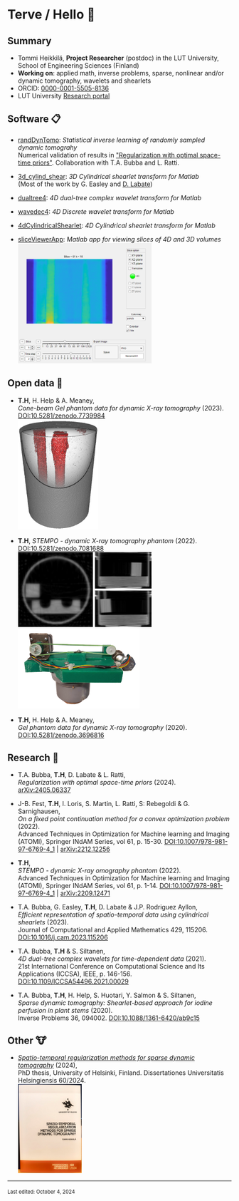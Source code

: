# Terve / Hello :wave:

## Summary

- Tommi Heikkilä, **Project Researcher** (postdoc) in the LUT University, School of Engineering Sciences (Finland)
- **Working on**: applied math, inverse problems, sparse, nonlinear and/or dynamic tomography, wavelets and shearlets
- ORCID: [0000-0001-5505-8136](https://orcid.org/0000-0001-5505-8136)
- LUT University [Research portal](https://research.lut.fi/converis/portal/detail/Person/23714598)

## Software :clipboard:

- [randDynTomo](https://github.com/tommheik/randDynTomo): *Statistical inverse learning of randomly sampled dynamic tomograhy*  
Numerical validation of results in ["Regularization with optimal space-time priors"](#randDynTomo).
Collaboration with T.A. Bubba and L. Ratti.

- [3d_cylind_shear](https://github.com/tommheik/3d_cylind_shear): *3D Cylindrical shearlet transform for Matlab*  
(Most of the work by G. Easley and [D. Labate](https://www.math.uh.edu/~dlabate/index.html))

- [dualtree4](https://github.com/tommheik/dualtree4): *4D dual-tree complex wavelet transform for Matlab*

- [wavedec4](https://github.com/tommheik/wavedec4): *4D Discrete wavelet transform for Matlab*

- [4dCylindricalShearlet](https://github.com/tommheik/4dCylindricalShearlet): *4D Cylindrical shearlet transform for Matlab*

- [sliceViewerApp](https://github.com/tommheik/sliceViewerApp): *Matlab app for viewing slices of 4D and 3D volumes*  
  [<img src="images/appScreenshot.png" width="300">](./images/appScreenshot.png)

## Open data :open_file_folder:

- **T.H**, H. Help & A. Meaney,  
    *Cone-beam Gel phantom data for dynamic X-ray tomography* (2023). [DOI:10.5281/zenodo.7739984](https://doi.org/10.5281/zenodo.7739984)  
    [<img src="images/gel.png" width="180" alt="3D reconstruction of the Gel phantom">](./images/gel.png) 

- **T.H**, 
    *STEMPO - dynamic X-ray tomography phantom* (2022). [DOI:10.5281/zenodo.7081688](https://doi.org/10.5281/zenodo.7081688)  
    [<img src="images/STEMPO_4DCWT.gif" width="300" alt="Animated recon">](./images/STEMPO_4DCWT.gif) [<img src="images/stempo_transparent.png" height="180" alt="STEMPO device">](./images/stempo_transparent.png) 

- **T.H**, H. Help & A. Meaney,  
    *Gel phantom data for dynamic X-ray tomography* (2020). [DOI:10.5281/zenodo.3696816](https://doi.org/10.5281/zenodo.3696816)

## Research :scroll:

- T.A. Bubba, **T.H**, D. Labate & L. Ratti,  
    <a name="randDynTomo"></a>*Regularization with optimal space-time priors* (2024).  
    [arXiv:2405.06337](https://arxiv.org/abs/2405.06337)

- J-B. Fest, **T.H**, I. Loris, S. Martin, L. Ratti, S: Rebegoldi & G. Sarnighausen,  
    *On a fixed point continuation method for a convex optimization problem* (2022).  
    Advanced Techniques in Optimization for Machine learning and Imaging (ATOMI), Springer INdAM Series, vol 61, p. 15-30. [DOI:10.1007/978-981-97-6769-4_1](doi.org/10.1007/978-981-97-6769-4_2) | [arXiv:2212.12256](https://arxiv.org/abs/2212.12256)

- **T.H**,  
    *STEMPO - dynamic X-ray omography phantom* (2022).  
    Advanced Techniques in Optimization for Machine learning and Imaging (ATOMI), Springer INdAM Series, vol 61, p. 1-14. [DOI:10.1007/978-981-97-6769-4_1](doi.org/10.1007/978-981-97-6769-4_1) | [arXiv:2209.12471](https://arxiv.org/abs/2209.12471)

- T.A. Bubba, G. Easley, **T.H**, D. Labate & J.P. Rodriguez Ayllon,  
    *Efficient representation of spatio-temporal data using cylindrical shearlets* (2023).  
    Journal of Computational and Applied Mathematics 429, 115206. [DOI:10.1016/j.cam.2023.115206](https://doi.org/10.1016/j.cam.2023.115206)

- T.A. Bubba, **T.H** & S. Siltanen,  
    *4D dual-tree complex wavelets for time-dependent data* (2021).  
    21st International Conference on Computational Science and Its Applications (ICCSA), IEEE, p. 146-156. [DOI:10.1109/ICCSA54496.2021.00029](https://doi.org/10.1109/ICCSA54496.2021.00029)

- T.A. Bubba, **T.H**, H. Help, S. Huotari, Y. Salmon & S. Siltanen,  
    *Sparse dynamic tomography: Shearlet-based approach for iodine perfusion in plant stems* (2020).  
    Inverse Problems 36, 094002. [DOI:10.1088/1361-6420/ab9c15](https://doi.org/10.1088/1361-6420/ab9c15)

## Other :cow:

- [*Spatio-temporal regularization methods for sparse dynamic tomography*](http://hdl.handle.net/10138/571262) (2024),  
PhD thesis, University of Helsinki, Finland. Dissertationes Universitatis Helsingiensis 60/2024.  
[<img src="images/thesis.jpg" height="200" alt="Dissertation cover">](.images/thesis.jpg) 

---------
<span style="font-size:0.8em;">Last edited: October 4, 2024</span>

